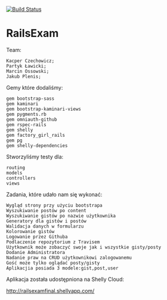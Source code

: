 
[![Build Status](https://magnum.travis-ci.com/kipperek/RailsExam.svg?token=GoDu5VzyqcjAPGUVXVHu)](https://magnum.travis-ci.com/kipperek/RailsExam)

RailsExam
=========

  Team:
  
    Kacper Czechowicz;
    Partyk Ławicki;
    Marcin Ossowski;
    Jakub Plenis;



Gemy które dodaliśmy:

	gem bootstrap-sass
	gem kaminari
	gem bootstrap-kaminari-views
	gem pygments.rb
	gem omniauth-github
	gem rspec-rails
	gem shelly
	gem factory_girl_rails
	gem pg
	gem shelly-dependencies

Stworzyliśmy testy dla:
	
	routing
	models
	controllers
	views
	
	
Zadania, które udało nam się wykonać:

	Wygląd strony przy użyciu bootstrapa
	Wyszukiwanie postów po content
	Wyszukiwanie gistów po nazwie użytkownika
	Generatory dla gistów i postów
	Walidacja danych w formularzu
	Kolorowanie gistów
	Logowanie przez Githuba
	Podlaczenie repozytorium z Travisem
	Użytkownik może zobaczyć swoje jak i wszystkie gisty/posty
	Dodanie Administratora
	Nadanie praw na CRUD użytkownikowi zalogowanemu
	Gość może tylko oglądać posty/gisty
	Aplikacjia posiada 3 modele:gist,post,user
	
	

Aplikacja została udostępniona na Shelly Cloud:

http://railsexamfinal.shellyapp.com/
